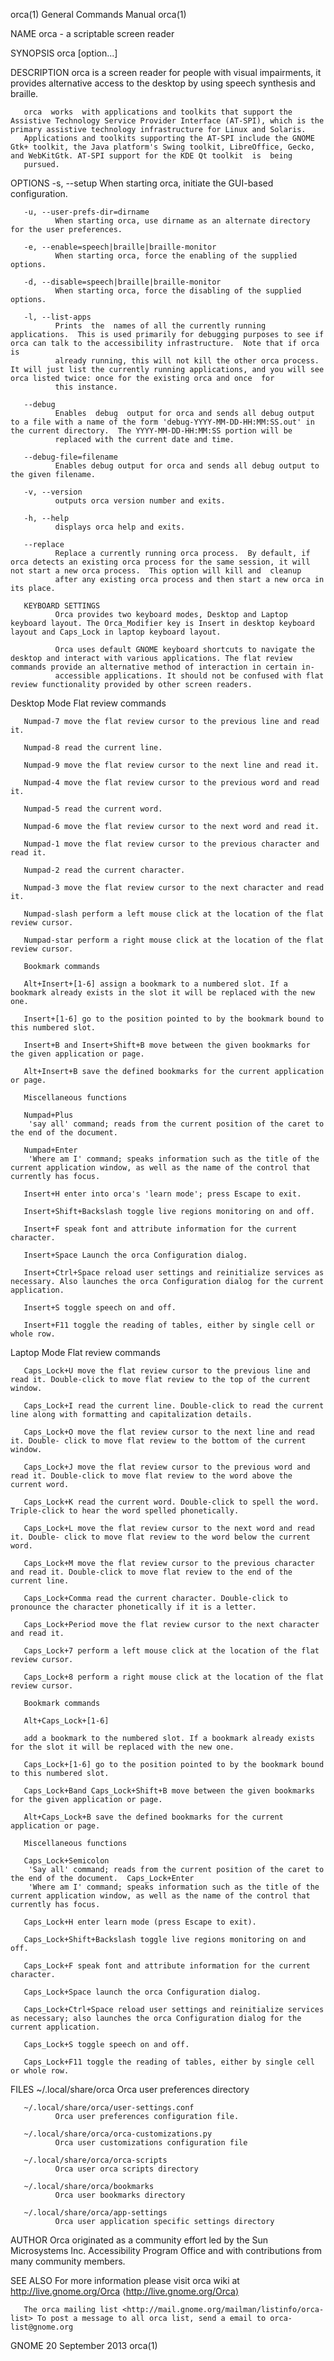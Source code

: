 orca(1)                                                                                    General Commands Manual                                                                                    orca(1)

NAME
       orca - a scriptable screen reader

SYNOPSIS
       orca [option...]

DESCRIPTION
       orca is a screen reader for people with visual impairments, it provides alternative access to the desktop by using speech synthesis and braille.

       orca  works  with applications and toolkits that support the Assistive Technology Service Provider Interface (AT-SPI), which is the primary assistive technology infrastructure for Linux and Solaris.
       Applications and toolkits supporting the AT-SPI include the GNOME Gtk+ toolkit, the Java platform's Swing toolkit, LibreOffice, Gecko, and WebKitGtk. AT-SPI support for the KDE Qt toolkit  is  being
       pursued.

OPTIONS
       -s, --setup
              When starting orca, initiate the GUI-based configuration.

       -u, --user-prefs-dir=dirname
              When starting orca, use dirname as an alternate directory for the user preferences.

       -e, --enable=speech|braille|braille-monitor
              When starting orca, force the enabling of the supplied options.

       -d, --disable=speech|braille|braille-monitor
              When starting orca, force the disabling of the supplied options.

       -l, --list-apps
              Prints  the  names of all the currently running applications.  This is used primarily for debugging purposes to see if orca can talk to the accessibility infrastructure.  Note that if orca is
              already running, this will not kill the other orca process.  It will just list the currently running applications, and you will see orca listed twice: once for the existing orca and once  for
              this instance.

       --debug
              Enables  debug  output for orca and sends all debug output to a file with a name of the form 'debug-YYYY-MM-DD-HH:MM:SS.out' in the current directory.  The YYYY-MM-DD-HH:MM:SS portion will be
              replaced with the current date and time.

       --debug-file=filename
              Enables debug output for orca and sends all debug output to the given filename.

       -v, --version
              outputs orca version number and exits.

       -h, --help
              displays orca help and exits.

       --replace
              Replace a currently running orca process.  By default, if orca detects an existing orca process for the same session, it will not start a new orca process.  This option will kill and  cleanup
              after any existing orca process and then start a new orca in its place.

       KEYBOARD SETTINGS
              Orca provides two keyboard modes, Desktop and Laptop keyboard layout. The Orca_Modifier key is Insert in desktop keyboard layout and Caps_Lock in laptop keyboard layout.

              Orca uses default GNOME keyboard shortcuts to navigate the desktop and interact with various applications. The flat review commands provide an alternative method of interaction in certain in‐
              accessible applications. It should not be confused with flat review functionality provided by other screen readers.

Desktop Mode
       Flat review commands

       Numpad-7 move the flat review cursor to the previous line and read it.

       Numpad-8 read the current line.

       Numpad-9 move the flat review cursor to the next line and read it.

       Numpad-4 move the flat review cursor to the previous word and read it.

       Numpad-5 read the current word.

       Numpad-6 move the flat review cursor to the next word and read it.

       Numpad-1 move the flat review cursor to the previous character and read it.

       Numpad-2 read the current character.

       Numpad-3 move the flat review cursor to the next character and read it.

       Numpad-slash perform a left mouse click at the location of the flat review cursor.

       Numpad-star perform a right mouse click at the location of the flat review cursor.

       Bookmark commands

       Alt+Insert+[1-6] assign a bookmark to a numbered slot. If a bookmark already exists in the slot it will be replaced with the new one.

       Insert+[1-6] go to the position pointed to by the bookmark bound to this numbered slot.

       Insert+B and Insert+Shift+B move between the given bookmarks for the given application or page.

       Alt+Insert+B save the defined bookmarks for the current application or page.

       Miscellaneous functions

       Numpad+Plus
        'say all' command; reads from the current position of the caret to the end of the document.

       Numpad+Enter
        'Where am I' command; speaks information such as the title of the current application window, as well as the name of the control that currently has focus.

       Insert+H enter into orca's 'learn mode'; press Escape to exit.

       Insert+Shift+Backslash toggle live regions monitoring on and off.

       Insert+F speak font and attribute information for the current character.

       Insert+Space Launch the orca Configuration dialog.

       Insert+Ctrl+Space reload user settings and reinitialize services as necessary. Also launches the orca Configuration dialog for the current application.

       Insert+S toggle speech on and off.

       Insert+F11 toggle the reading of tables, either by single cell or whole row.

Laptop Mode
       Flat review commands

       Caps_Lock+U move the flat review cursor to the previous line and read it. Double-click to move flat review to the top of the current window.

       Caps_Lock+I read the current line. Double-click to read the current line along with formatting and capitalization details.

       Caps_Lock+O move the flat review cursor to the next line and read it. Double- click to move flat review to the bottom of the current window.

       Caps_Lock+J move the flat review cursor to the previous word and read it. Double-click to move flat review to the word above the current word.

       Caps_Lock+K read the current word. Double-click to spell the word. Triple-click to hear the word spelled phonetically.

       Caps_Lock+L move the flat review cursor to the next word and read it. Double- click to move flat review to the word below the current word.

       Caps_Lock+M move the flat review cursor to the previous character and read it. Double-click to move flat review to the end of the current line.

       Caps_Lock+Comma read the current character. Double-click to pronounce the character phonetically if it is a letter.

       Caps_Lock+Period move the flat review cursor to the next character and read it.

       Caps_Lock+7 perform a left mouse click at the location of the flat review cursor.

       Caps_Lock+8 perform a right mouse click at the location of the flat review cursor.

       Bookmark commands

       Alt+Caps_Lock+[1-6]

       add a bookmark to the numbered slot. If a bookmark already exists for the slot it will be replaced with the new one.

       Caps_Lock+[1-6] go to the position pointed to by the bookmark bound to this numbered slot.

       Caps_Lock+Band Caps_Lock+Shift+B move between the given bookmarks for the given application or page.

       Alt+Caps_Lock+B save the defined bookmarks for the current application or page.

       Miscellaneous functions

       Caps_Lock+Semicolon
        'Say all' command; reads from the current position of the caret to the end of the document.  Caps_Lock+Enter
        'Where am I' command; speaks information such as the title of the current application window, as well as the name of the control that currently has focus.

       Caps_Lock+H enter learn mode (press Escape to exit).

       Caps_Lock+Shift+Backslash toggle live regions monitoring on and off.

       Caps_Lock+F speak font and attribute information for the current character.

       Caps_Lock+Space launch the orca Configuration dialog.

       Caps_Lock+Ctrl+Space reload user settings and reinitialize services as necessary; also launches the orca Configuration dialog for the current application.

       Caps_Lock+S toggle speech on and off.

       Caps_Lock+F11 toggle the reading of tables, either by single cell or whole row.

FILES
       ~/.local/share/orca
              Orca user preferences directory

       ~/.local/share/orca/user-settings.conf
              Orca user preferences configuration file.

       ~/.local/share/orca/orca-customizations.py
              Orca user customizations configuration file

       ~/.local/share/orca/orca-scripts
              Orca user orca scripts directory

       ~/.local/share/orca/bookmarks
              Orca user bookmarks directory

       ~/.local/share/orca/app-settings
              Orca user application specific settings directory

AUTHOR
       Orca originated as a community effort led by the Sun Microsystems Inc.  Accessibility Program Office and with contributions from many community members.

SEE ALSO
       For more information please visit orca wiki at <http://live.gnome.org/Orca> ⟨http://live.gnome.org/Orca⟩

       The orca mailing list <http://mail.gnome.org/mailman/listinfo/orca-list> To post a message to all orca list, send a email to orca-list@gnome.org

GNOME                                                                                         20 September 2013                                                                                       orca(1)
